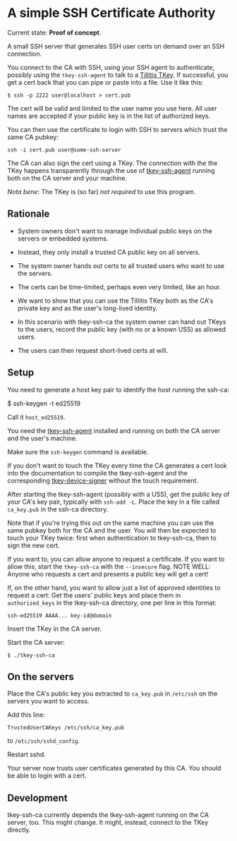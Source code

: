 # A simple SSH Certificate Authority

Current state: **Proof of concept**.

A small SSH server that generates SSH user certs on demand over an SSH
connection.

You connect to the CA with SSH, using your SSH agent to authenticate,
possibly using the `tkey-ssh-agent` to talk to a [Tillitis
TKey](https://tillitis.se/). If successful, you get a cert back that
you can pipe or paste into a file. Use it like this:

```
$ ssh -p 2222 user@localhost > cert.pub
```

The cert will be valid and limited to the user name you use here. All
user names are accepted if your public key is in the list of
authorized keys.

You can then use the certificate to login with SSH to servers which
trust the same CA pubkey:

```
ssh -i cert.pub user@some-ssh-server
```

The CA can also sign the cert using a TKey. The connection with the
the TKey happens transparently through the use of
[tkey-ssh-agent](https://github.com/tillitis/tkey-ssh-agent/) running
both on the CA server and your machine.

*Nota bene*: The TKey is (so far) *not required* to use this program.

## Rationale

- System owners don't want to manage individual public keys on the
  servers or embedded systems.

- Instead, they only install a trusted CA public key on all servers.

- The system owner hands out certs to all trusted users who want to
  use the servers.

- The certs can be time-limited, perhaps even very limited, like an
  hour.

- We want to show that you can use the Tillitis TKey both as the CA's
  private key and as the user's long-lived identity.

- In this scenario with tkey-ssh-ca the system owner can hand out
  TKeys to the users, record the public key (with no or a known USS)
  as allowed users.

- The users can then request short-lived certs at will.

## Setup

You need to generate a host key pair to identify the host running the
ssh-ca:

$ ssh-keygen -t ed25519

Call it `host_ed25519`.

You need the
[tkey-ssh-agent](https://github.com/tillitis/tkey-ssh-agent/)
installed and running on both the CA server and the user's machine.

Make sure the `ssh-keygen` command is available.

If you don't want to touch the TKey every time the CA generates a cert
look into the documentation to compile the tkey-ssh-agent and the
corresponding
[tkey-device-signer](https://github.com/tillitis/tkey-device-signer)
without the touch requirement.

After starting the tkey-ssh-agent (possibly with a USS), get the
public key of your CA's key pair, typically with `ssh-add -L`. Place
the key in a file called `ca_key.pub` in the ssh-ca directory.

Note that if you're trying this out on the same machine you can use
the same pubkey both for the CA and the user. You will then be
expected to touch your TKey twice: first when authentication to
tkey-ssh-ca, then to sign the new cert.

If you want to, you can allow anyone to request a certificate. If you
want to allow this, start the `tkey-ssh-ca` with the `--insecure`
flag. NOTE WELL: Anyone who requests a cert and presents a public key
will get a cert!

If, on the other hand, you want to allow just a list of approved
identities to request a cert: Get the users' public keys and place
them in `authorized_keys` in the tkey-ssh-ca directory, one per line
in this format:

```
ssh-ed25519 AAAA... key-id@domain
```

Insert the TKey in the CA server.

Start the CA server:

```
$ ./tkey-ssh-ca
```

## On the servers


Place the CA's public key you extracted to `ca_key.pub` in
`/etc/ssh` on the servers you want to access.

Add this line:


```
TrustedUserCAKeys /etc/ssh/ca_key.pub
```

to `/etc/ssh/sshd_config`.

Restart sshd.

Your server now trusts user certificates generated by this CA. You
should be able to login with a cert.

## Development

tkey-ssh-ca currently depends the tkey-ssh-agent running on the CA
server, too. This might change. It might, instead, connect to the TKey
directly.
